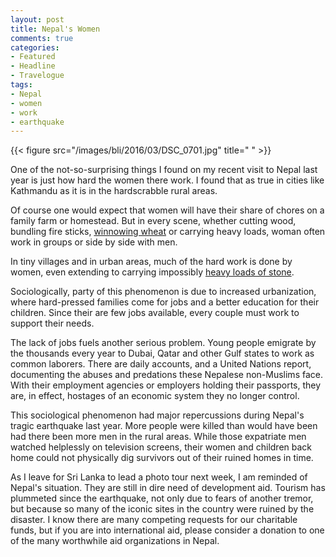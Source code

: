 ```yaml
---
layout: post
title: Nepal's Women
comments: true
categories:
- Featured
- Headline
- Travelogue
tags:
- Nepal
- women
- work
- earthquake
---
```


{{< figure src="/images/bli/2016/03/DSC_0701.jpg" title="  " >}}

One of the not-so-surprising things I found on my recent visit to Nepal last year is just how hard the women there work. I found that as true in cities like Kathmandu as it is in the hardscrabble rural areas. 

<!--more-->

Of course one would expect that women will have their share of chores on a family farm or homestead. But in every scene, whether cutting wood, bundling fire sticks, [winnowing wheat](https://youtu.be/cZt_bzPRP_M) or carrying heavy loads, woman often work in groups or side by side with men. 

In tiny villages and in urban areas, much of the hard work is done by women, even extending to carrying impossibly [heavy loads of stone](https://youtu.be/eRicRbgp_uU). 

Sociologically, party of this phenomenon is due to increased urbanization, where hard-pressed families come for jobs and a better education for their children. Since their are few jobs available, every couple must work to support their needs. 

The lack of jobs fuels another serious problem. Young people emigrate by the thousands every year to Dubai, Qatar and other Gulf states to work as common laborers. There are daily accounts, and a United Nations report, documenting the abuses and predations these Nepalese non-Muslims face. With their employment agencies or employers holding their passports, they are, in effect, hostages of an economic system they no longer control. 

This sociological phenomenon had major repercussions during Nepal's tragic earthquake last year. More people were killed than would have been had there been more men in the rural areas. While those expatriate men watched helplessly on television screens, their women and children back home could not physically dig survivors out of their ruined homes in time. 

As I leave for Sri Lanka to lead a photo tour next week, I am reminded of Nepal's situation. They are still in dire need of development aid. Tourism has plummeted since the earthquake, not only due to fears of another tremor, but because so many of the iconic sites in the country were ruined by the disaster. I know there are many competing requests for our charitable funds, but if you are into international aid, please consider a donation to one of the many worthwhile aid organizations in Nepal. 



